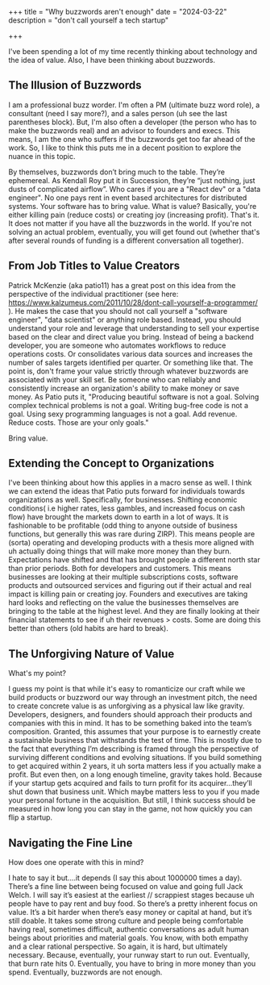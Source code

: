 +++
title = "Why buzzwords aren't enough"
date = "2024-03-22"
description = "don't call yourself a tech startup"

+++



I've been spending a lot of my time recently thinking about technology and the idea of value. Also, I have been thinking about buzzwords.

## **The Illusion of Buzzwords**

I am a professional buzz worder. I'm often a PM (ultimate buzz word role), a consultant (need I say more?), and a sales person (uh see the last parentheses block). But, I'm also often a developer (the person who has to make the buzzwords real) and an advisor to founders and execs. This means, I am the one who suffers if the buzzwords get too far ahead of the work. So, I like to think this puts me in a decent position to explore the nuance in this topic.

By themselves, buzzwords don’t bring much to the table. They’re ephemereal. As Kendall Roy put it in Succession, they’re “just nothing, just dusts of complicated airflow”. Who cares if you are a "React dev" or a "data engineer". No one pays rent in event based architectures for distributed systems. Your software has to bring value. What is value? Basically, you're either killing pain (reduce costs) or creating joy (increasing profit). That's it. It does not matter if you have all the buzzwords in the world. If you're not solving an actual problem, eventually, you will get found out (whether that's after several rounds of funding is a different conversation all together).

## **From Job Titles to Value Creators**

Patrick McKenzie (aka patio11) has a great post on this idea from the perspective of the individual practitioner (see here: https://www.kalzumeus.com/2011/10/28/dont-call-yourself-a-programmer/ ). He makes the case that you should not call yourself a "software engineer", "data scientist" or anything role based. Instead, you should understand your role and leverage that understanding to sell your expertise based on the clear and direct value you bring. Instead of being a backend developer, you are someone who automates workflows to reduce operations costs. Or consolidates various data sources and increases the number of sales targets identified per quarter. Or something like that. The point is, don't frame your value strictly through whatever buzzwords are associated with your skill set. Be someone who can reliably and consistently increase an organization's ability to make money or save money. As Patio puts it, "Producing beautiful software is not a goal. Solving complex technical problems is not a goal. Writing bug-free code is not a goal. Using sexy programming languages is not a goal. Add revenue. Reduce costs. Those are your only goals."

Bring value.

## **Extending the Concept to Organizations**

I've been thinking about how this applies in a macro sense as well. I think we can extend the ideas that Patio puts forward for individuals towards organizations as well. Specifically, for businesses. Shifting economic conditions( i.e higher rates, less gambles, and increased focus on cash flow) have brought the markets down to earth in a lot of ways. It is fashionable to be profitable (odd thing to anyone outside of business functions, but generally this was rare during ZIRP). This means people are (sorta) operating and developing products with a thesis more aligned with uh actually doing things that will make more money than they burn. Expectations have shifted and that has brought people a different north star than prior periods. Both for developers and customers. This means businesses are looking at their multiple subscriptions costs, software products and outsourced services and figuring out if their actual and real impact is killing pain or creating joy. Founders and executives are taking hard looks and reflecting on the value the businesses themselves are bringing to the table at the highest level. And they are finally looking at their financial statements to see if uh their revenues > costs. Some are doing this better than others (old habits are hard to break).

## **The Unforgiving Nature of Value**

What's my point?

I guess my point is that while it's easy to romanticize our craft while we build products or buzzword our way through an investment pitch, the need to create concrete value is as unforgiving as a physical law like gravity. Developers, designers, and founders should approach their products and companies with this in mind. It has to be something baked into the team’s composition. Granted, this assumes that your purpose is to earnestly create a sustainable business that withstands the test of time. This is mostly due to the fact that everything I’m describing is framed through the perspective of surviving different conditions and evolving situations. If you build something to get acquired within 2 years, it uh sorta matters less if you actually make a profit. But even then, on a long enough timeline, gravity takes hold. Because if your startup gets acquired and fails to turn profit for its acquirer…they’ll shut down that business unit. Which maybe matters less to you if you made your personal fortune in the acquisition. But still, I think success should be measured in how long you can stay in the game, not how quickly you can flip a startup.

## **Navigating the Fine Line**

How does one operate with this in mind?

I hate to say it but....it depends (I say this about 1000000 times a day). There’s a fine line between being focused on value and going full Jack Welch. I will say it’s easiest at the earliest // scrappiest stages because uh people have to pay rent and buy food. So there’s a pretty inherent focus on value. It’s a bit harder when there’s easy money or capital at hand, but it’s still doable. It takes some strong culture and people being comfortable having real, sometimes difficult, authentic conversations as adult human beings about priorities and material goals. You know, with both empathy and a clear rational perspective. So again, it is hard, but ultimately necessary. Because, eventually, your runway start to run out. Eventually, that burn rate hits 0. Eventually, you have to bring in more money than you spend. Eventually, buzzwords are not enough. 